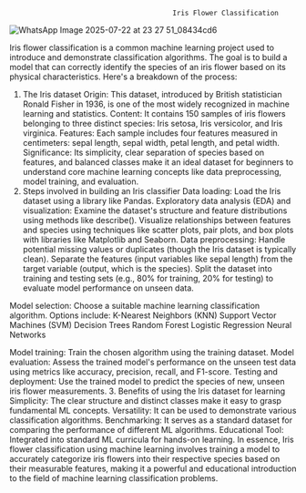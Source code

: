                                             Iris Flower Classification 
![WhatsApp Image 2025-07-22 at 23 27 51_08434cd6](https://github.com/user-attachments/assets/b0a4140d-3d9d-4633-af53-efd8823e78a6)




Iris flower classification is a common machine learning project used to introduce and demonstrate classification algorithms. The goal is to build a model that can correctly identify the species of an iris flower based on its physical characteristics. 
Here's a breakdown of the process:
1. The Iris dataset
Origin: This dataset, introduced by British statistician Ronald Fisher in 1936, is one of the most widely recognized in machine learning and statistics.
Content: It contains 150 samples of iris flowers belonging to three distinct species: Iris setosa, Iris versicolor, and Iris virginica.
Features: Each sample includes four features measured in centimeters: sepal length, sepal width, petal length, and petal width.
Significance: Its simplicity, clear separation of species based on features, and balanced classes make it an ideal dataset for beginners to understand core machine learning concepts like data preprocessing, model training, and evaluation. 
2. Steps involved in building an Iris classifier
Data loading: Load the Iris dataset using a library like Pandas.
Exploratory data analysis (EDA) and visualization:
Examine the dataset's structure and feature distributions using methods like describe().
Visualize relationships between features and species using techniques like scatter plots, pair plots, and box plots with libraries like Matplotlib and Seaborn.
Data preprocessing:
Handle potential missing values or duplicates (though the Iris dataset is typically clean).
Separate the features (input variables like sepal length) from the target variable (output, which is the species).
Split the dataset into training and testing sets (e.g., 80% for training, 20% for testing) to evaluate model performance on unseen data.

Model selection: Choose a suitable machine learning classification algorithm. Options include:
K-Nearest Neighbors (KNN)
Support Vector Machines (SVM)
Decision Trees
Random Forest
Logistic Regression
Neural Networks

Model training: Train the chosen algorithm using the training dataset.
Model evaluation: Assess the trained model's performance on the unseen test data using metrics like accuracy, precision, recall, and F1-score.
Testing and deployment: Use the trained model to predict the species of new, unseen iris flower measurements. 
3. Benefits of using the Iris dataset for learning
Simplicity: The clear structure and distinct classes make it easy to grasp fundamental ML concepts.
Versatility: It can be used to demonstrate various classification algorithms.
Benchmarking: It serves as a standard dataset for comparing the performance of different ML algorithms.
Educational Tool: Integrated into standard ML curricula for hands-on learning. 
In essence, Iris flower classification using machine learning involves training a model to accurately categorize iris flowers into their respective species based on their measurable features, making it a powerful and educational introduction to the field of machine learning classification problems.


